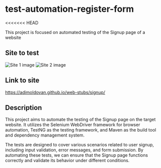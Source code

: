 # test-automation-register-form
<<<<<<< HEAD

This project is focused on automated testing of the Signup page of a website

## Site to test
![Site 1 image](docs/p1.jpg)
![Site 2 image](docs/p2.jpg)

## Link to site

https://adimoldovan.github.io/web-stubs/signup/

## Description

This project aims to automate the testing of the Signup page on the target website. It utilizes the Selenium WebDriver framework for browser automation, TestNG as the testing framework, and Maven as the build tool and dependency management system.

The tests are designed to cover various scenarios related to user signup, including input validation, error messages, and form submission. By automating these tests, we can ensure that the Signup page functions correctly and validate its behavior under different conditions.



